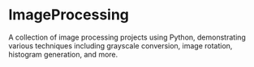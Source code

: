 # ImageProcessing
 A collection of image processing projects using Python, demonstrating various techniques including grayscale conversion, image rotation, histogram generation, and more.
